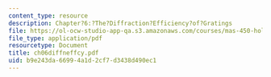 ```yaml
---
content_type: resource
description: Chapter?6:?The?Diffraction?Efficiency?of?Gratings
file: https://ol-ocw-studio-app-qa.s3.amazonaws.com/courses/mas-450-holographic-imaging-spring-2003/b9e243da66994a1d2cf7d3438d490ec1_ch06diffneffcy.pdf
file_type: application/pdf
resourcetype: Document
title: ch06diffneffcy.pdf
uid: b9e243da-6699-4a1d-2cf7-d3438d490ec1
---
```


